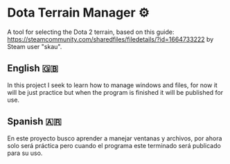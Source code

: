 # Dota Terrain Manager ⚙️
A tool for selecting the Dota 2 terrain, based on this guide: https://steamcommunity.com/sharedfiles/filedetails/?id=1664733222 by Steam user "skau".


## English 🇬🇧

In this project I seek to learn how to manage windows and files, for now it will be just practice but when the program is finished it will be published for use.

## Spanish 🇦🇷

En este proyecto busco aprender a manejar ventanas y archivos, por ahora solo será práctica pero cuando el programa este terminado será publicado para su uso.